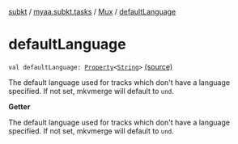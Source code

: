 [subkt](../../index.md) / [myaa.subkt.tasks](../index.md) / [Mux](index.md) / [defaultLanguage](./default-language.md)

# defaultLanguage

`val defaultLanguage: `[`Property`](https://docs.gradle.org/current/javadoc/org/gradle/api/provider/Property.html)`<`[`String`](https://kotlinlang.org/api/latest/jvm/stdlib/kotlin/-string/index.html)`>` [(source)](https://github.com/Myaamori/SubKt/blob/0.1.8/src/main/kotlin/myaa/subkt/tasks/muxtask.kt#L603)

The default language used for tracks which don't have a language specified.
If not set, mkvmerge will default to `und`.

**Getter**

The default language used for tracks which don't have a language specified.
If not set, mkvmerge will default to `und`.


